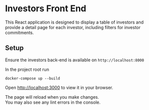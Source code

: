# Investors Front End

This React application is designed to display a table of investors and provide a detail page for each investor, including filters for investor commitments.

## Setup

Ensure the investors back-end is available on `http://localhost:8000`

In the project root run

```
docker-compose up --build
```

Open [http://localhost:3000](http://localhost:3000) to view it in your browser.

The page will reload when you make changes.\
You may also see any lint errors in the console.
